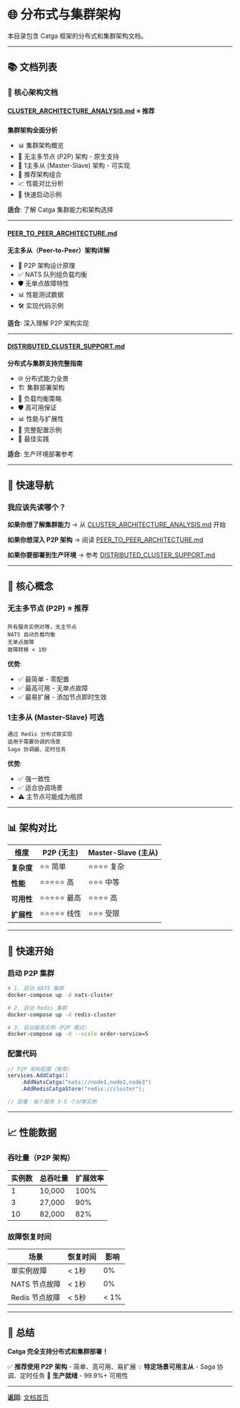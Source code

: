 # 🌐 分布式与集群架构

本目录包含 Catga 框架的分布式和集群架构文档。

---

## 📚 文档列表

### 🎯 核心架构文档

#### [CLUSTER_ARCHITECTURE_ANALYSIS.md](./CLUSTER_ARCHITECTURE_ANALYSIS.md) ⭐ 推荐
**集群架构全面分析**

- 📊 集群架构概览
- 🎯 无主多节点 (P2P) 架构 - 原生支持
- 🔸 1主多从 (Master-Slave) 架构 - 可实现
- 🔷 推荐架构组合
- 📈 性能对比分析
- 🚀 快速启动示例

**适合**: 了解 Catga 集群能力和架构选择

---

#### [PEER_TO_PEER_ARCHITECTURE.md](./PEER_TO_PEER_ARCHITECTURE.md)
**无主多从（Peer-to-Peer）架构详解**

- 🔄 P2P 架构设计原理
- ✅ NATS 队列组负载均衡
- 🛡️ 无单点故障特性
- 📊 性能测试数据
- 🛠️ 实现代码示例

**适合**: 深入理解 P2P 架构实现

---

#### [DISTRIBUTED_CLUSTER_SUPPORT.md](./DISTRIBUTED_CLUSTER_SUPPORT.md)
**分布式与集群支持完整指南**

- 🌐 分布式能力全景
- 🏗️ 集群部署架构
- 🔄 负载均衡策略
- 🛡️ 高可用保证
- 📊 性能与扩展性
- 🔧 完整配置示例
- 🎯 最佳实践

**适合**: 生产环境部署参考

---

## 🎯 快速导航

### 我应该先读哪个？

**如果你想了解集群能力** → 从 [CLUSTER_ARCHITECTURE_ANALYSIS.md](./CLUSTER_ARCHITECTURE_ANALYSIS.md) 开始

**如果你想深入 P2P 架构** → 阅读 [PEER_TO_PEER_ARCHITECTURE.md](./PEER_TO_PEER_ARCHITECTURE.md)

**如果你要部署到生产环境** → 参考 [DISTRIBUTED_CLUSTER_SUPPORT.md](./DISTRIBUTED_CLUSTER_SUPPORT.md)

---

## 🔑 核心概念

### 无主多节点 (P2P) ⭐ 推荐

```
所有服务实例对等，无主节点
NATS 自动负载均衡
无单点故障
故障转移 < 1秒
```

**优势**:
- ✅ 最简单 - 零配置
- ✅ 最高可用 - 无单点故障
- ✅ 最易扩展 - 添加节点即时生效

### 1主多从 (Master-Slave) 可选

```
通过 Redis 分布式锁实现
适用于需要协调的场景
Saga 协调器、定时任务
```

**优势**:
- ✅ 强一致性
- ✅ 适合协调场景
- ⚠️ 主节点可能成为瓶颈

---

## 📊 架构对比

| 维度 | P2P (无主) | Master-Slave (主从) |
|------|-----------|---------------------|
| **复杂度** | ⭐⭐ 简单 | ⭐⭐⭐⭐ 复杂 |
| **性能** | ⭐⭐⭐⭐⭐ 高 | ⭐⭐⭐ 中等 |
| **可用性** | ⭐⭐⭐⭐⭐ 最高 | ⭐⭐⭐⭐ 高 |
| **扩展性** | ⭐⭐⭐⭐⭐ 线性 | ⭐⭐⭐ 受限 |

---

## 🚀 快速开始

### 启动 P2P 集群

```bash
# 1. 启动 NATS 集群
docker-compose up -d nats-cluster

# 2. 启动 Redis 集群
docker-compose up -d redis-cluster

# 3. 启动服务实例（P2P 模式）
docker-compose up -d --scale order-service=5
```

### 配置代码

```csharp
// P2P 架构配置（推荐）
services.AddCatga()
    .AddNatsCatga("nats://node1,node2,node3")
    .AddRedisCatgaStore("redis://cluster");

// 部署：每个服务 3-5 个对等实例
```

---

## 📈 性能数据

### 吞吐量（P2P 架构）

| 实例数 | 总吞吐量 | 扩展效率 |
|--------|---------|---------|
| 1      | 10,000  | 100%    |
| 3      | 27,000  | 90%     |
| 10     | 82,000  | 82%     |

### 故障恢复时间

| 场景 | 恢复时间 | 影响 |
|-----|---------|------|
| 单实例故障 | < 1秒 | 0% |
| NATS 节点故障 | < 1秒 | 0% |
| Redis 节点故障 | < 5秒 | < 1% |

---

## 🎉 总结

**Catga 完全支持分布式和集群部署！**

✅ **推荐使用 P2P 架构** - 简单、高可用、易扩展
💡 **特定场景可用主从** - Saga 协调、定时任务
🚀 **生产就绪** - 99.9%+ 可用性

---

**返回**: [文档首页](../README.md)

